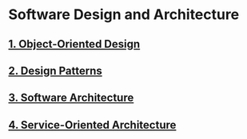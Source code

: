 # Software Design and Architecture


## [1. Object-Oriented Design](./Object-Oriented_Design/Object-Oriented_Design.md)


## [2. Design Patterns](./Design_Patterns/Design_Patterns.md)


## [3. Software Architecture](./Software_Architecture/Software_Architecture.md)


## [4. Service-Oriented Architecture](./Service-Oriented_Architecture/Service-Oriented_Architecture.md)
